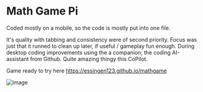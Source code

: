 # Math Game Pi
Coded mostly on a mobile, so the code is mostly put into one file.

It's quality with tabbing and consistency were of second priority. Focus was just that it runned to clean up later, if useful / gameplay fun enough. 
 During desktop coding improvements using the a companion; the coding AI-assistant from Github. Quite amazing thingy this CoPilot. 

Game ready to try here
https://essingen123.github.io/mathgame


![image](https://user-images.githubusercontent.com/20803840/151665677-3da049d3-4c5d-4935-b8e2-8b85fb4a1cd8.png)

